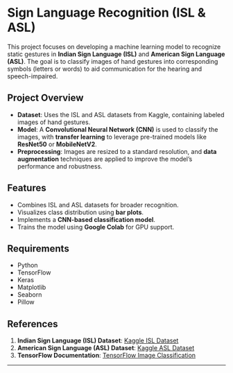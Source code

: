 # Sign Language Recognition (ISL & ASL)

This project focuses on developing a machine learning model to recognize static gestures in **Indian Sign Language (ISL)** and **American Sign Language (ASL)**. The goal is to classify images of hand gestures into corresponding symbols (letters or words) to aid communication for the hearing and speech-impaired.

## Project Overview

- **Dataset**: Uses the ISL and ASL datasets from Kaggle, containing labeled images of hand gestures.
- **Model**: A **Convolutional Neural Network (CNN)** is used to classify the images, with **transfer learning** to leverage pre-trained models like **ResNet50** or **MobileNetV2**.
- **Preprocessing**: Images are resized to a standard resolution, and **data augmentation** techniques are applied to improve the model’s performance and robustness.

## Features

- Combines ISL and ASL datasets for broader recognition.
- Visualizes class distribution using **bar plots**.
- Implements a **CNN-based classification model**.
- Trains the model using **Google Colab** for GPU support.

## Requirements

- Python
- TensorFlow
- Keras
- Matplotlib
- Seaborn
- Pillow

## References

1. **Indian Sign Language (ISL) Dataset**: [Kaggle ISL Dataset](https://www.kaggle.com/datasets/prathumarikeri/indian-sign-language-isl)
2. **American Sign Language (ASL) Dataset**: [Kaggle ASL Dataset](https://www.kaggle.com/datasets/prathumarikeri/american-sign-language-09az)
3. **TensorFlow Documentation**: [TensorFlow Image Classification](https://www.tensorflow.org/)

---
